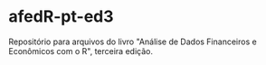# afedR-pt-ed3
Repositório para arquivos do livro "Análise de Dados Financeiros e Econômicos com o R", terceira edição.
